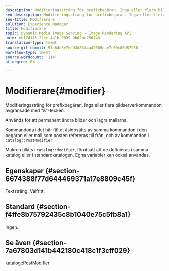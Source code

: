 ```yaml
---
description: Modifieringssträng för prefixbegäran. Inga eller flera bildserverkommandon avgränsade med "&"-tecken.
seo-description: Modifieringssträng för prefixbegäran. Inga eller flera bildserverkommandon avgränsade med "&"-tecken.
seo-title: Modifierare
solution: Experience Manager
title: Modifierare
topic: Dynamic Media Image Serving - Image Rendering API
uuid: eb17d115-22ec-4b1b-9039-9bd2bc256f48
translation-type: tm+mt
source-git-commit: 97a84e8e7edd3d834ca42069eae7c09c00d57938
workflow-type: tm+mt
source-wordcount: '114'
ht-degree: 0%

---
```



# Modifierare{#modifier}

Modifieringssträng för prefixbegäran. Inga eller flera bildserverkommandon avgränsade med &quot;&amp;&quot;-tecken.

Används för att permanent ändra bilder och lagra mallarna.

Kommandona i det här fältet åsidosätts av samma kommandon i den begäran eller mall som posten refereras till från, och av kommandon i `catalog::PostModifier`

Makron tillåts i `catalog::Modifier`, förutsatt att de definieras i samma katalog eller i standardkatalogen. Egna variabler kan också användas.

## Egenskaper {#section-6674388f77d644469371a17e8809c45f}

Textsträng. Valfritt.

## Standard {#section-f4ffe8b75792435c8b1040e75c5fb8a1}

Ingen.

## Se även {#section-7a67803d141b442180c418c1f3cff029}

[katalog::PostModifier](../../../../../../is-api/image-catalog/image-serving-api-ref/c-image-catalog-reference/c-image-svg-data-reference/c-image-data-reference/r-postmodifier-cat.md#reference-4bc3738a812b4e7c8a180e27bfbd770b)
